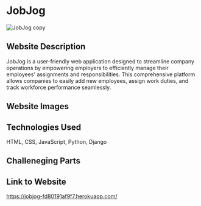 # JobJog
![JobJog copy](https://github.com/sarahganz/JobJog/assets/134661556/e591a010-1876-45ee-919c-253dc099e925)


## Website Description
JobJog is a user-friendly web application designed to streamline company operations by empowering employers to efficiently manage their employees' assignments and responsibilities. This comprehensive platform allows companies to easily add new employees, assign work duties, and track workforce performance seamlessly.

## Website Images


## Technologies Used
HTML, CSS, JavaScript, Python, Django


## Challeneging Parts


## Link to Website
https://jobjog-fd80191af9f7.herokuapp.com/

